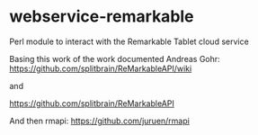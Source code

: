 # webservice-remarkable
Perl module to interact with the Remarkable Tablet cloud service

Basing this work of the work documented Andreas Gohr: https://github.com/splitbrain/ReMarkableAPI/wiki

and

https://github.com/splitbrain/ReMarkableAPI


And then rmapi: https://github.com/juruen/rmapi 
